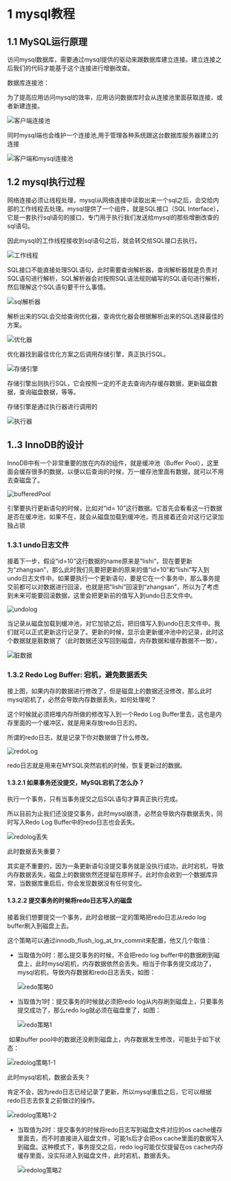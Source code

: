 # 1 mysql教程

## 1.1 MySQL运行原理

访问mysql数据库，需要通过mysql提供的驱动来跟数据库建立连接。建立连接之后我们的代码才能基于这个连接进行增删改查。

数据库连接池：

为了提高应用访问mysql的效率，应用访问数据库时会从连接池里面获取连接，或者新建连接。

![客户端连接池](../mysqldoc/images/客户端连接池.PNG)

同时mysql端也会维护一个连接池,用于管理各种系统跟这台数据库服务器建立的连接

![客户端和mysql连接池](../mysqldoc/images/客户端和mysql连接池.PNG)

## 1.2 mysql执行过程

网络连接必须让线程处理，mysql从网络连接中读取出来一个sql之后，会交给内部的工作线程去处理。mysql提供了一个组件，就是SQL接口（SQL Interface），它是一套执行sql语句的接口，专门用于执行我们发送给mysql的那些增删改查的sql语句。

因此mysql的工作线程接收到sql语句之后，就会转交给SQL接口去执行。

![工作线程](../mysqldoc/images/工作线程.PNG)

SQL接口不能直接处理SQL语句，此时需要查询解析器，查询解析器就是负责对SQL语句进行解析，SQL解析器会对按照SQL语法规则编写的SQL语句进行解析，然后理解这个SQL语句要干什么事情。

![sql解析器](../mysqldoc/images/sql解析器.PNG)

解析出来的SQL会交给查询优化器，查询优化器会根据解析出来的SQL选择最佳的方案。

![优化器](../mysqldoc/images/优化器.PNG)

优化器找到最佳优化方案之后调用存储引擎，真正执行SQL。



![存储引擎](../mysqldoc/images/存储引擎.PNG)

存储引擎出则执行SQL，它会按照一定的不走去查询内存缓存数据，更新磁盘数据，查询磁盘数据，等等。

存储引擎是通过执行器进行调用的

![执行器](../mysqldoc/images/执行器.PNG)

## 1..3 InnoDB的设计

InnoDB中有一个非常重要的放在内存的组件，就是缓冲池（Buffer Pool），这里面会缓存很多的数据，以便以后查询的时候，万一缓存池里面有数据，就可以不用去查磁盘了。

![bufferedPool](../mysqldoc/images/bufferedPool.PNG)

引擎要执行更新语句的时候，比如对“id= 10”这行数据。它首先会看看这一行数据是否在缓冲池，如果不在，就会从磁盘加载到缓冲池，而且接着还会对这行记录加独占锁

### 1.3.1 undo日志文件

接着下一步，假设“id=10”这行数据的name原来是”lishi“，现在要更新为“zhangsan”，那么此时我们先要把更新的原来的值“id=10”和“lishi”写入到undo日志文件中。如果要执行一个更新语句，要是它在一个事务中，那么事务提交前都可以对数据进行回滚，也就是把“lishi”回滚到“zhangsan”，所以为了考虑到未来可能要回滚数据，这里会把更新前的值写入到undo日志文件中。

![undolog](../mysqldoc/images/undolog.PNG)

当记录从磁盘加载到缓冲池，对它加锁之后，把旧值写入到undo日志文件中。我们就可以正式更新这行记录了。更新的时候，显示会更新缓冲池中的记录，此时这个数据就是脏数据了（此时数据还没写回到磁盘，内存数据和缓存数据不一致）。

![脏数据](../mysqldoc/images/脏数据.PNG)

### 1.3.2 Redo Log Buffer: 宕机，避免数据丢失

接上图，如果内存的数据进行修改了，但是磁盘上的数据还没修改，那么此时mysql宕机了，必然会导致内存数据丢失，如何处理呢？

这个时候就必须把堆内存所做的修改写入到一个Redo Log Buffer里去，这也是内存里面的一个缓冲区，就是用来存放redo日志的。

所谓的redo日志，就是记录下你对数据做了什么修改。

![redoLog](../mysqldoc/images/redoLog.PNG)

redo日志就是用来在MYSQL突然宕机的时候，恢复更新过的数据。

#### 1.3.2.1 如果事务还没提交，MySQL宕机了怎么办？

执行一个事务，只有当事务提交之后SQL语句才算真正执行完成。

所以目前为止我们还没提交事务，此时mysql崩溃，必然会导致内存数据丢失，同时写入Redo Log Buffer中的redo日志也会丢失。

![redolog丢失](../mysqldoc/images/redolog丢失.PNG)

此时数据丢失重要？

其实是不重要的，因为一条更新语句没提交事务就是没执行成功，此时宕机，导致内存数据丢失，磁盘上的数据依然还提留在原样子。此时你会收到一个数据库异常，当数据库重启后，你会发现数据没有任何变化。

#### 1.3.2.2 提交事务的时候将redo日志写入的磁盘

接着我们想要提交一个事务，此时会根据一定的策略把redo日志从redo log buffer刷入到磁盘上去。

这个策略可以通过innodb_flush_log_at_trx_commit来配置，他又几个取值：

- 当取值为0时：那么提交事务的时候，不会把redo log buffer中的数据刷到磁盘上，此时mysql宕机，内存数据依然会丢失。相当于你事务提交成功了，mysql宕机，导致内存数据和redo日志丢失，如图：

  ![redo策略0](../mysqldoc/images/redo策略0.PNG)

- 当取值为1时：提交事务的时候就必须把redo log从内存刷到磁盘上，只要事务提交成功了，那么redo log就必须在磁盘里了，如图：

  ![redo策略1](../mysqldoc/images/redo策略1.PNG)

​		如果buffer pool中的数据还没刷到磁盘上，内存数据发生修改，可能处于如下状态：

![redolog策略1-1](../mysqldoc/images/redolog策略1-1.PNG)

此时mysql宕机，数据会丢失？

肯定不会，因为redo日志已经记录了更新，所以mysql重启之后，它可以根据redo日志去恢复之前做过的操作。

![redolog策略1-2](../mysqldoc/images/redolog策略1-2.PNG)

- 当取值为2时：提交事务的时候将redo日志写到磁盘文件对应的os cache缓存里面去，而不时直接进入磁盘文件，可能1s后才会把os cache里面的数据写入到磁盘。这种模式下，事务提交之后，redo log可能仅仅提留在os cache内存缓存里面，没实际进入到磁盘文件，此时宕机，数据丢失。

  ![redolog策略2](../mysqldoc/images/redolog策略2.PNG)